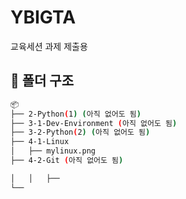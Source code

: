 # YBIGTA
교육세션 과제 제출용

## 📂 폴더 구조

```bash
📦
├── 2-Python(1) (아직 없어도 됨)
├── 3-1-Dev-Environment (아직 없어도 됨)
├── 3-2-Python(2) (아직 없어도 됨)
├── 4-1-Linux
│   ├── mylinux.png
├── 4-2-Git (아직 없어도 됨)

│   │   ├──
└──
```


